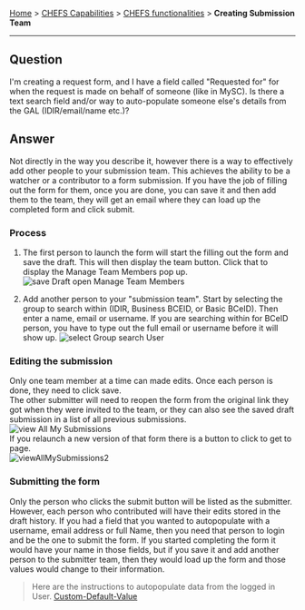 [Home](index) > [CHEFS Capabilities](CHEFS-Capabilities) > [CHEFS functionalities](CHEFS-functionalities) > **Creating Submission Team**  
***

## Question   
I'm creating a request form, and I have a field called "Requested for" for when the request is made on behalf of someone (like in MySC). Is there a text search field and/or way to auto-populate someone else's details from the GAL (IDIR/email/name etc.)?

## Answer  
Not directly in the way you describe it, however there is a way to effectively add other people to your submission team.  This achieves the ability to be a watcher or a contributor to a form submission. If you have the job of filling out the form for them, once you are done, you can save it and then add them to the team, they will get an email where they can load up the completed form and click submit.

### Process   
1. The first person to launch the form will start the filling out the form and save the draft. This will then display the team button. Click that to display the Manage Team Members pop up.
![save Draft open Manage Team Members](https://github.com/bcgov/common-hosted-form-service/assets/25111805/a63c3a84-f49e-4b77-b1ab-55d7feb5e4aa)  

2. Add another person to your "submission team". Start by selecting the group to search within (IDIR, Business BCEID, or Basic BCeID). Then enter a name, email or username. If you are searching within for BCeID person, you have to type out the full email or username before it will show up.
![select Group search User](https://github.com/bcgov/common-hosted-form-service/assets/25111805/1255f5b6-4deb-4c47-a5d0-55e90ada2b0d)  

### Editing the submission  
Only one team member at a time can made edits. Once each person is done, they need to click save.  
The other submitter will need to reopen the form from the original link they got when they were invited to the team, or they can also see the saved draft submission in a list of all previous submissions.  
![view All My Submissions](https://github.com/bcgov/common-hosted-form-service/assets/25111805/c5f48fb5-12a3-4fbb-ba5c-8a4027d3bc07)   
If you relaunch a new version of that form there is a button to click to get to page.  
![viewAllMySubmissions2](https://github.com/bcgov/common-hosted-form-service/assets/25111805/72d55e7a-8b44-4b00-b2a6-4911122598e4)  

### Submitting the form  
Only the person who clicks the submit button will be listed as the submitter. However, each person who contributed will have their edits stored in the draft history.  If you had a field that you wanted to autopopulate with a username, email address or full Name, then you need that person to login and be the one to submit the form. If you started completing the form it would have your name in those fields, but if you save it and add another person to the submitter team, then they would load up the form and those values would change to their information.  
> Here are the instructions to autopopulate data from the logged in User. [Custom-Default-Value](Custom-Default-Value)
